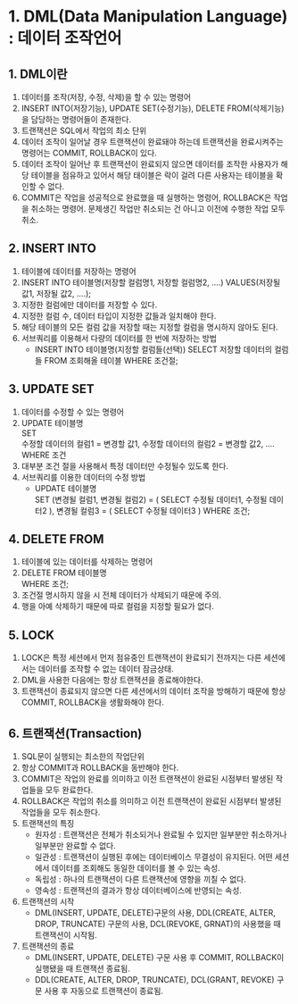 # 1. DML(Data Manipulation Language) : 데이터 조작언어
## 1. DML이란
1. 데이터를 조작(저장, 수정, 삭제)을 할 수 있는 명령어
2. INSERT INTO(저장기능), UPDATE SET(수정기능), DELETE FROM(삭제기능)을 담당하는 명령어들이 존재한다.
3. 트랜잭션은 SQL에서 작업의 최소 단위
4. 데이터 조작이 일어날 경우 트랜잭션이 완료돼야 하는데 트랜잭션을 완료시켜주는 명령어는 COMMIT, ROLLBACK이 있다.
5. 데이터 조작이 일어난 후 트랜잭션이 완료되지 않으면 데이터를 조작한 사용자가 해당 테이블을 점유하고 있어서 해당 태이블은 락이 걸려 다른 사용자는 테이블을 확인할 수 없다.
6. COMMIT은 작업을 성공적으로 완료했을 때 실행하는 명령어, ROLLBACK은 작업을 취소하는 명령어. 문제생긴 작업만 취소되는 건 아니고 이전에 수행한 작업 모두 취소.

## 2. INSERT INTO
1. 테이블에 데이터를 저장하는 명령어
2. INSERT INTO 테이블명(저장할 컬럼명1, 저장할 컬럼명2, ....) VALUES(저장될 값1, 저장될 값2, ....);
3. 지정한 컬럼에만 데이터를 저장할 수 있다.
4. 지정한 컬럼 수, 데이터 타입이 지정한 값들과 일치해야 한다.
5. 해당 테이블의 모든 컬럼 값을 저장할 때는 지정할 컬럼을 명시하지 않아도 된다.
6. 서브쿼리를 이용해서 다량의 데이터를 한 번에 저장하는 방법
    - INSERT INTO 테이블명(지정할 컬럼들(선택))
      SELECT 저장할 데이터의 컬럼들
        FROM 조회해올 테이블
        WHERE 조건절;

## 3. UPDATE SET
1. 데이터를 수정할 수 있는 명령어
2. UPDATE 테이블명  
      SET  
          수정할 데이터의 컬럼1 = 변경할 값1,
          수정할 데이터의 컬럼2 = 변경할 값2,
          ....
      WHERE 조건
3. 대부분 조건 절을 사용해서 특정 데이터만 수정될수 있도록 한다.
4. 서브쿼리를 이용한 데이터의 수정 방법
    - UPDATE 테이블명  
          SET
              (변경될 컬럼1, 변경될 컬럼2) = (
                                                SELECT 수정될 데이터1, 수정될 데이터2
                                            ),
              변경될 컬럼3 = (
                                SELECT 수정될 데이터3
                            )
          WHERE 조건;

## 4. DELETE FROM
1. 테이블에 있는 데이터를 삭제하는 명령어
2. DELETE FROM 테이블명  
       WHERE 조건;
3. 조건절 명시하지 않을 시 전체 데이터가 삭제되기 때문에 주의.
4. 행을 아예 삭제하기 때문에 따로 컬럼을 지정할 필요가 없다.

## 5. LOCK
1. LOCK은 특정 세션에서 먼저 점유중인 트랜잭션이 완료되기 전까지는 다른 세션에서는 데이터를 조작할 수 없는 데이터 잠금상태.
2. DML을 사용한 다음에는 항상 트랜잭션을 종료해야한다. 
3. 트랜잭션이 종료되지 않으면 다른 세션에서의 데이터 조작을 방해하기 때문에 항상 COMMIT, ROLLBACK을 생활화해야 한다.

## 6. 트랜잭션(Transaction)
1. SQL문이 실행되는 최소한의 작업단위
2. 항상 COMMIT과 ROLLBACK을 동반해야 한다.
3. COMMIT은 작업의 완료를 의미하고 이전 트랜잭션이 완료된 시점부터 발생된 작업들을 모두 완료한다.
4. ROLLBACK은 작업의 취소를 의미하고 이전 트랜잭션이 완료된 시점부터 발생된 작업들을 모두 취소한다.
5. 트랜잭션의 특징
    - 원자성 : 트랜잭션은 전체가 취소되거나 완료될 수 있지만 일부분만 취소하거나 일부분만 완료할 수 없다.
    - 일관성 : 트랜잭션이 실행된 후에는 데이터베이스 무결성이 유지된다. 어떤 세션에서 데이터를 조회해도 동일한 데이터를 볼 수 있는 속성.
    - 독립성 : 하나의 트랜잭션이 다른 트랜잭션에 영향을 끼칠 수 없다.
    - 영속성 : 트랜잭션의 결과가 항상 데이터베이스에 반영되는 속성.
6. 트랜잭션의 시작
    - DML(INSERT, UPDATE, DELETE)구문의 사용, DDL(CREATE, ALTER, DROP, TRUNCATE) 구문의 사용, DCL(REVOKE, GRNAT)의 사용했을 때 트랜잭션이 시작됨.
7. 트랜잭션의 종료
    - DML(INSERT, UPDATE, DELETE) 구문 사용 후 COMMIT, ROLLBACK이 실행됐을 때 트랜잭션 종료됨.
    - DDL(CREATE, ALTER, DROP, TRUNCATE), DCL(GRANT, REVOKE) 구문 사용 후 자동으로 트랜잭션이 종료됨.